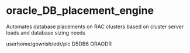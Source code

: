 # oracle_DB_placement_engine
Automates database placements on RAC clusters based on cluster server loads and database sizing needs

userhome/gowrish/odr/plc
D5DB6
ORAODR
